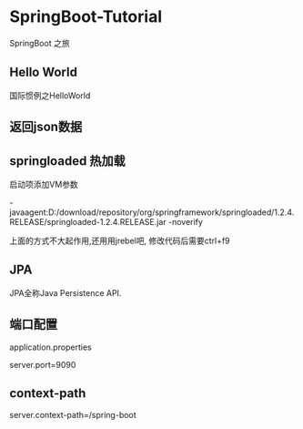 # SpringBoot-Tutorial

SpringBoot 之旅

## Hello World

国际惯例之HelloWorld

## 返回json数据


## springloaded 热加载

启动项添加VM参数

-javaagent:D:/download/repository/org/springframework/springloaded/1.2.4.RELEASE/springloaded-1.2.4.RELEASE.jar -noverify

上面的方式不大起作用,还用用jrebel吧, 修改代码后需要ctrl+f9


## JPA

JPA全称Java Persistence API.

## 端口配置

application.properties

server.port=9090

## context-path

server.context-path=/spring-boot

